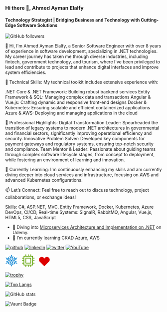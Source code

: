 ### Hi there 👋, Ahmed Ayman Elalfy
#### Technology Strategist | Bridging Business and Technology with Cutting-Edge Software Solutions
![GitHub followers](https://img.shields.io/github/followers/ahmedaymanelalfy?style=social)

👋 Hi, I'm Ahmed Ayman Elalfy, a Senior Software Engineer with over 8 years of experience in software development, specializing in .NET technologies. My career journey has taken me through diverse industries, including fintech, government technology, and tourism, where I've been privileged to lead and contribute to projects that enhance digital interfaces and improve system efficiencies.

🔧 Technical Skills: My technical toolkit includes extensive experience with:

.NET Core & .NET Framework: Building robust backend services
Entity Framework & SQL: Managing complex data and transactions
Angular & Vue.js: Crafting dynamic and responsive front-end designs
Docker & Kubernetes: Ensuring scalable and efficient containerized applications
Azure & AWS: Deploying and managing applications in the cloud

🚀 Professional Highlights:
Digital Transformation Leader: Spearheaded the transition of legacy systems to modern .NET architectures in governmental and financial sectors, significantly improving operational efficiency and security.
Innovative Problem Solver: Developed key components for payment gateways and regulatory systems, ensuring top-notch security and compliance.
Team Mentor & Leader: Passionate about guiding teams through complex software lifecycle stages, from concept to deployment, while fostering an environment of learning and innovation.

🌱 Currently Learning:
I'm continuously enhancing my skills and am currently diving deeper into cloud services and infrastructure, focusing on AWS and advanced Kubernetes configurations.

📫 Let’s Connect: Feel free to reach out to discuss technology, project collaborations, or exchange ideas!

Skills:  C#, ASP.NET, MVC, Entity Framework, Docker, Kubernetes,  Azure DevOps, CI/CD, Real-time Systems: SignalR, RabbitMQ, Angular, Vue.js, HTML5, CSS, JavaScript

- 🔭 Diving into [Microservices Architecture and Implementation on .NET](https://www.udemy.com/course/microservices-architecture-and-implementation-on-dotne) on Udemy.
- 🌱 I’m currently learning CKAD Azure, AWS

[<img src='https://cdn.jsdelivr.net/npm/simple-icons@3.0.1/icons/github.svg' alt='github' height='40'>](https://github.com/ahmedaymanelalfy)  [<img src='https://cdn.jsdelivr.net/npm/simple-icons@3.0.1/icons/linkedin.svg' alt='linkedin' height='40'>](https://www.linkedin.com/in/ahmedaymanelalfy/)  [<img src='https://cdn.jsdelivr.net/npm/simple-icons@3.0.1/icons/twitter.svg' alt='twitter' height='40'>](https://twitter.com/ahmedaymanalfy)  [<img src='https://cdn.jsdelivr.net/npm/simple-icons@3.0.1/icons/youtube.svg' alt='YouTube' height='40'>](https://www.youtube.com/channel/@ahmedaymanelalfy)  

<a href='https://archiveprogram.github.com/'><img src='https://raw.githubusercontent.com/acervenky/animated-github-badges/master/assets/acbadge.gif' width='40' height='40'></a> <a href='https://docs.github.com/en/developers'><img src='https://raw.githubusercontent.com/acervenky/animated-github-badges/master/assets/devbadge.gif' width='40' height='40'></a> <a href='https://docs.github.com/en/github/supporting-the-open-source-community-with-github-sponsors'><img src='https://raw.githubusercontent.com/acervenky/animated-github-badges/master/assets/sponsorbadge.gif' width='35' height='35'></a> 

[![trophy](https://github-profile-trophy.vercel.app/?username=ahmedaymanelalfy)](https://github.com/ryo-ma/github-profile-trophy)

[![Top Langs](https://github-readme-stats.vercel.app/api/top-langs/?username=ahmedaymanelalfy)](https://github.com/anuraghazra/github-readme-stats)

![GitHub stats](https://github-readme-stats.vercel.app/api?username=ahmedaymanelalfy&show_icons=true)  

![Vaunt Badge](https://api.vaunt.dev/v1/github/entities/ahmedaymanelalfy/contributions?format=svg&private=false)  

